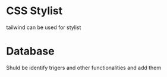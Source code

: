 # CSS Stylist
tailwind can be used for stylist

# Database
Shuld be identify trigers and other functionalities and add them
